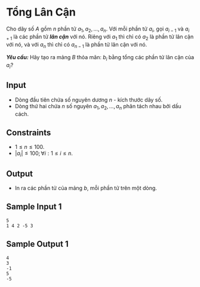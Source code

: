 # Tổng Lân Cận

Cho dãy số $A$ gồm $n$ phần tử $a_1, a_2, \dots, a_n$. Với mỗi phần tử $a_i,$ gọi $a_{i - 1}$ và $a_{i + 1}$ là các phần tử ***lân cận*** với nó. Riêng với $a_1$ thì chỉ có $a_2$ là phần tử lân cận với nó, và với $a_n$ thì chỉ có $a_{n - 1}$ là phần tử lân cận với nó.

***Yêu cầu:*** Hãy tạo ra mảng $B$ thỏa mãn: $b_i$ bằng tổng các phần tử lân cận của $a_i?$

## Input

- Dòng đầu tiên chứa số nguyên dương $n$ - kích thước dãy số.
- Dòng thứ hai chứa $n$ số nguyên $a_1, a_2, \dots, a_n$ phân tách nhau bởi dấu cách.

## Constraints

- $1 \le n \le 100$.
- $|a_i| \le 100; \forall i: 1 \le i \le n$.

## Output

- In ra các phần tử của mảng $b,$ mỗi phần tử trên một dòng.

## Sample Input 1

```
5
1 4 2 -5 3
```

## Sample Output 1

```
4
3 
-1 
5 
-5
```

